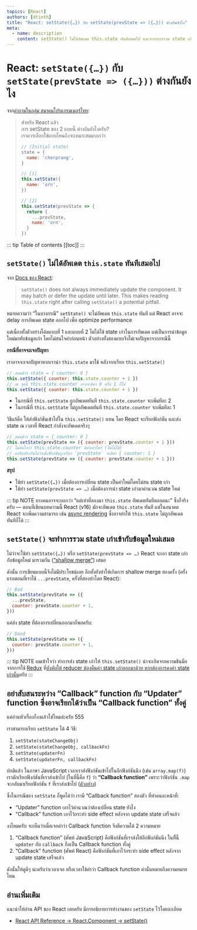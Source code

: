```yaml
---
topics: [React]
authors: [dtinth]
title: "React: setState({…}) กับ setState(prevState => ({…})) ต่างกันยังไง"
meta:
  - name: description
    content: setState() ไม่ได้อัพเดต​ this.state ทันทีเสมอไป และจะทำการรวม state เก่าเข้ากับข้อมูลใหม่เสมอ
---
```


# React: `setState({…})` กับ `setState(prevState => ({…}))` ต่างกันยังไง

จาก[คำถามในกลุ่ม สมาคมโปรแกรมเมอร์ไทย](https://www.facebook.com/groups/ThaiPGAssociateSociety/permalink/970201366524466/):

> สำหรับ React แล้ว \
> การ setState ของ 2 แบบนี้ ต่างกันยังไงครับ? \
> เราควรเลือกใช้แบบไหนถึงจะเหมาะสมมากกว่า
>
> ```js {7-9,12-17}
> // (Initial state)
> state = {
>   name: 'cherprang',
> }
>
> // [1]
> this.setState({
>   name: 'orn',
> })
>
> // [2]
> this.setState(prevState => {
>   return {
>     ...prevState,
>     name: 'orn',
>   }
> })
> ```

::: tip Table of contents
[[toc]]
:::

## `setState()` ไม่ได้อัพเดต​ `this.state` ทันทีเสมอไป

จาก [Docs ของ React](https://reactjs.org/docs/react-component.html#setstate):

> `setState()` does not always immediately update the component. It may batch or defer the update until later. This makes reading `this.state` right after calling `setState()` a potential pitfall.

หมายความว่า “ในบางกรณี” `setState()` จะไม่อัพเดต `this.state` ทันที
แต่ React อาจจะ delay การอัพเดต state ออกไป เพื่อ optimize performance

แต่เนื่องทั้งตัวอย่างโค้ดแบบที่ 1 และแบบที่ 2 ไม่ได้ใช้ state เก่าในการอัพเดต แต่เป็นการนำข้อมูลใหม่มาทับข้อมูลเก่า โดยไม่สนใจค่าก่อนหน้า
ตัวอย่างทั้งสองแบบจึงไม่เจอปัญหาจากกรณีนี้

**กรณีที่อาจจะเจอปัญหา**

เราอาจจะเจอปัญหาหากเรานำ `this.state` มาใช้ หลังจากเรียก `this.setState()`

```js
// สมมติว่า state = { counter: 0 }
this.setState({ counter: this.state.counter + 1 })
// ณ จุดนี้ this.state.counter อาจจะมีค่า 0 หรือ 1 ก็ได้
this.setState({ counter: this.state.counter + 1 })
```

- ในกรณีที่ `this.setState` ถูกอัพเดตทันที `this.state.counter` จะเพิ่มทีละ 2
- ในกรณีที่ `this.setState` ไม่ถูกอัพเดตทันที `this.state.counter` จะเพิ่มทีละ 1

วิธีแก้คือ
ให้ส่งฟังก์ชันเข้าไปใน `this.setState()` แทน
โดย React จะเรียกฟังก์ชัน และส่ง state ณ เวลาที่ React กำลังจะอัพเดตจริงๆ

```js
// สมมติว่า state = { counter: 0 }
this.setState(prevState => ({ counter: prevState.counter + 1 }))
// ไม่สนใจว่า this.state.counter มีค่าเท่าไหร่ (ไม่ได้ใช้)
// แต่รับประกันได้ว่าเมื่อฟังก์ชันถูกเรียก `prevState` จะมีค่า { counter: 1 }
this.setState(prevState => ({ counter: prevState.counter + 1 }))
```

**สรุป**

- ใช้ท่า `setState({…})` เมื่อต้องการเปลี่ยน state เป็นค่าใหม่โดยไม่สน state เก่า
- ใช้ท่า `setState(prevState => …)` เมื่อต้องการนำ state เก่ามาคำนวณ state ใหม่

::: tip NOTE
บางคนอาจจะบอกว่า “แต่เท่าที่ลองมา `this.state` อัพเดตทันทีตลอดนะ” ซึ่งก็จริงครับ — ตอนที่เขียนบทความนี้ React (v16) มักจะอัพเดต `this.state` ทันที
แต่ในอนาคต React จะเพิ่มความสามารถ เช่น [async rendering](https://www.youtube.com/watch?v=nLF0n9SACd4) ซึ่งอาจทำให้ `this.state` ไม่ถูกอัพเดตทันทีก็ได้
:::

## `setState()` จะทำการรวม state เก่าเข้ากับข้อมูลใหม่เสมอ

ไม่ว่าจะใช้ท่า `setState({…})` หรือ `setState(prevState => …)`
React จะเอา state เก่า กับข้อมูลใหม่ มารวมกัน ([“shallow merge”](https://developer.mozilla.org/en-US/docs/Web/JavaScript/Reference/Global_Objects/Object/assign)) เสมอ

ดังนั้น การเขียนแบบนี้จึงไม่มีประโยชน์เลย อีกทั้งยังทำให้เกิดการ shallow merge สองครั้ง
(ครั้งแรกตอนที่เราใช้ `...prevState`, ครั้งที่สองทำโดย React):

```js {3}
// Bad
this.setState(prevState => ({
  ...prevState,
  counter: prevState.counter + 1,
}))
```

แค่ส่ง state ที่ต้องการเปลี่ยนออกมาก็พอครับ:

```js
// Good
this.setState(prevState => ({
  counter: prevState.counter + 1,
}))
```

::: tip NOTE
ผมเข้าใจว่า ท่าการส่ง state เก่าให้ `this.setState()` น่าจะเกิดจากความชินมือจากการใช้ [Redux](https://redux.js.org/)
ที่[บังคับให้ reducer ต้องคืนค่า state เก่าออกมาด้วย หากต้องการคงค่า state เก่านั้น](https://redux.js.org/basics/reducers#handling-actions)ครับ
:::

## อย่าสับสนระหว่าง “Callback” function กับ “Updater” function ซึ่งอาจเรียกได้ว่าเป็น “Callback function” ทั้งคู่

แค่อ่านหัวเรื่องก็งงแล้วใช่ไหมล่ะครับ 555

เราสามารถเรียก `setState` ได้ 4 วิธี:

1. `setState(stateChangeObj)`
2. `setState(stateChangeObj, callbackFn)`
3. `setState(updaterFn)`
4. `setState(updaterFn, callbackFn)`

ปกติแล้ว ในภาษา JavaScript เวลาเราส่งฟังก์ชันเข้าไปในอีกฟังก์ชันนึง (เช่น `array.map(f)`)
เรามักเรียกฟังก์ชันที่เราส่งเข้าไป (ในที่นี้คือ `f`) ว่า **“Callback function”**
เพราะว่าฟังก์ชัน `.map` จะกลับมาเรียกฟังก์ชัน `f` ที่เราส่งเข้าไป ([ตัวอย่าง](https://developer.mozilla.org/en-US/docs/Web/JavaScript/Reference/Global_Objects/Array/map))

ซึ่งในกรณีของ `setState` ก็พูดได้ว่า เรามี “Callback function” สองตัว ที่ทำคนละหน้าที่:

- “Updater” function เอาไว้คำนวณว่าต้องเปลี่ยน state ยังไง
- “Callback” function เอาไว้กระทำ side effect หลังจาก update state เสร็จแล้ว

งงไหมครับ
จะเห็นว่าเมื่อเจอคำว่า Callback function จึงตีความได้ 2 ความหมาย

1. “Callback function” (ศัพท์ JavaScript) คือฟังก์ชันที่เราส่งให้อีกฟังก์ชันนึง ในทีี่นี้ `updater` กับ `callback` ถือเป็น Callback function ทั้งคู่
2. “Callback” function (ศัพท์ React) คือฟังก์ชันที่เอาไว้กระทำ side effect หลังจาก update state เสร็จแล้ว

ดังนั้นให้ดูดีๆ นะครับว่าเวลาเจอ หรือเวลาใช้คำว่า Callback function
คำนั้นหมายถึงความหมายไหน

## อ่านเพิ่มเติม

แนะนำให้อ่าน API ของ React เลยครับ
มีการอธิบายการทำงานของ `setState` ไว้โดยละเอียด

- [React API Reference &rarr; React.Component &rarr; setState()](https://reactjs.org/docs/react-component.html#setstate)
